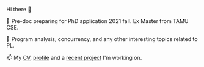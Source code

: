 Hi there 👋

🌱 Pre-doc preparing for PhD application 2021 fall. Ex Master from TAMU CSE.

🔭 Program analysis, concurrency, and any other interesting topics related to PL.

📫 My [CV], [profile] and a [recent project] I'm working on.

<!--
**funemy/funemy** is a ✨ _special_ ✨ repository because its `README.md` (this file) appears on your GitHub profile.

Here are some ideas to get you started:

- 🔭 I’m currently working on ...
- 🌱 I’m currently learning ...
- 👯 I’m looking to collaborate on ...
- 🤔 I’m looking for help with ...
- 💬 Ask me about ...
- 📫 How to reach me: ...
- 😄 Pronouns: ...
- ⚡ Fun fact: ...
-->


 [profile]: https://liyz.pl
 [CV]: https://liyz.pl/index/cv-yanzeli.pdf
 [recent project]: https://coderrect.com/

